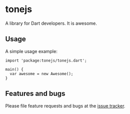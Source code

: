 # tonejs

A library for Dart developers. It is awesome.

## Usage

A simple usage example:

    import 'package:tonejs/tonejs.dart';

    main() {
      var awesome = new Awesome();
    }

## Features and bugs

Please file feature requests and bugs at the [issue tracker][tracker].

[tracker]: http://example.com/issues/replaceme
